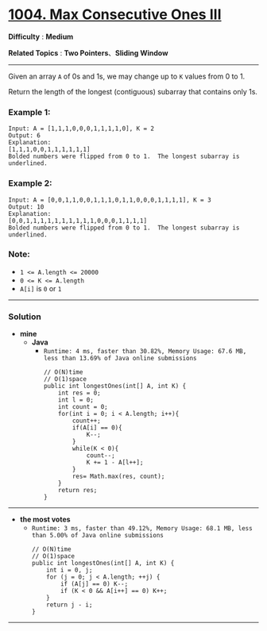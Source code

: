 # [1004. Max Consecutive Ones III](https://leetcode.com/problems/max-consecutive-ones-iii/)

**Difficulty** : **Medium**

**Related Topics** : **Two Pointers**、**Sliding Window**

---

Given an array `A` of 0s and 1s, we may change up to `K` values from 0 to 1.

Return the length of the longest (contiguous) subarray that contains only 1s. 

 

### Example 1:
```
Input: A = [1,1,1,0,0,0,1,1,1,1,0], K = 2
Output: 6
Explanation: 
[1,1,1,0,0,1,1,1,1,1,1]
Bolded numbers were flipped from 0 to 1.  The longest subarray is underlined.
```

### Example 2:
```
Input: A = [0,0,1,1,0,0,1,1,1,0,1,1,0,0,0,1,1,1,1], K = 3
Output: 10
Explanation: 
[0,0,1,1,1,1,1,1,1,1,1,1,0,0,0,1,1,1,1]
Bolded numbers were flipped from 0 to 1.  The longest subarray is underlined.
``` 

### Note:
* `1 <= A.length <= 20000`
* `0 <= K <= A.length`
* `A[i]` is `0` or `1` 

---

### Solution
* **mine**
  * **Java**
    * `Runtime: 4 ms, faster than 30.82%, Memory Usage: 67.6 MB, less than 13.69% of Java online submissions`
      ```
      // O(N)time
      // O(1)space
      public int longestOnes(int[] A, int K) {
          int res = 0;
          int l = 0;
          int count = 0;
          for(int i = 0; i < A.length; i++){
              count++;
              if(A[i] == 0){
                  K--;
              }
              while(K < 0){
                  count--;
                  K += 1 - A[l++];
              }
              res= Math.max(res, count);
          }
          return res;
      }
      ```
  
---

* **the most votes**
  * `Runtime: 3 ms, faster than 49.12%, Memory Usage: 68.1 MB, less than 5.00% of Java online submissions`
    ```
    // O(N)time
    // O(1)space
    public int longestOnes(int[] A, int K) {
        int i = 0, j;
        for (j = 0; j < A.length; ++j) {
            if (A[j] == 0) K--;
            if (K < 0 && A[i++] == 0) K++;
        }
        return j - i;
    }
    ```
    
---
